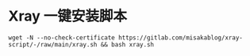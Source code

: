 # Xray 一键安装脚本

```shell
wget -N --no-check-certificate https://gitlab.com/misakablog/xray-script/-/raw/main/xray.sh && bash xray.sh
```
